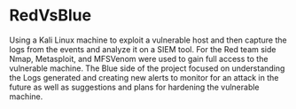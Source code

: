 # RedVsBlue
Using a Kali Linux machine to exploit a vulnerable host and then capture the logs from the events and analyze it on a SIEM tool. For the Red team side Nmap, Metasploit, and MFSVenom were used to gain full access to the vulnerable machine.  The Blue side of the project focused on understanding the Logs generated and creating new alerts to monitor for an attack in the future as well as suggestions and plans for hardening the vulnerable machine.
